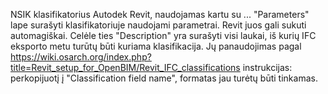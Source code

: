 NSIK klasifikatorius Autodek Revit, naudojamas kartu su ...
"Parameters" lape surašyti klasifikatoriuje naudojami parametrai. Revit juos gali sukuti automagiškai. Celėle ties "Description" yra surašyti visi laukai, iš kurių IFC eksporto metu turūtų būti kuriama klasifikacija. Jų panaudojimas pagal https://wiki.osarch.org/index.php?title=Revit_setup_for_OpenBIM/Revit_IFC_classifications instrukcijas: perkopijuotį į "Classification field name", formatas jau turėtų būti tinkamas.
